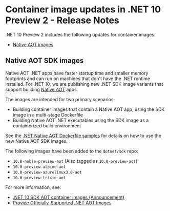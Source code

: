 # Container image updates in .NET 10 Preview 2 - Release Notes

.NET 10 Preview 2 includes the following updates for container images:

- [Native AOT images](#native-aot-images)

## Native AOT SDK images

Native AOT .NET apps have faster startup time and smaller memory footprints and can run on machines that don't have the .NET runtime installed.
For .NET 10, we are publishing new .NET SDK image variants that support building [Native AOT](https://learn.microsoft.com/dotnet/core/deploying/native-aot) apps.

The images are intended for two primary scenarios:

- Building container images that contain a Native AOT app, using the SDK image in a multi-stage Dockerfile
- Building Native AOT .NET executables using the SDK image as a containerized build environment

See the [.NET Native AOT Dockerfile samples](https://github.com/dotnet/dotnet-docker/tree/main/samples/releasesapi) for details on how to use the new Native AOT SDK images.

The following images have been added to the `dotnet/sdk` repo:

- `10.0-noble-preview-aot` (Also tagged as `10.0-preview-aot`)
- `10.0-preview-alpine-aot`
- `10.0-preview-azurelinux3.0-aot`
- `10.0-preview-trixie-aot`

For more information, see:

- [.NET 10 SDK AOT container images (Announcement)](https://github.com/dotnet/dotnet-docker/discussions/6312)
- [Provide Officially-Supported .NET AOT Images](https://github.com/dotnet/dotnet-docker/issues/5020)
